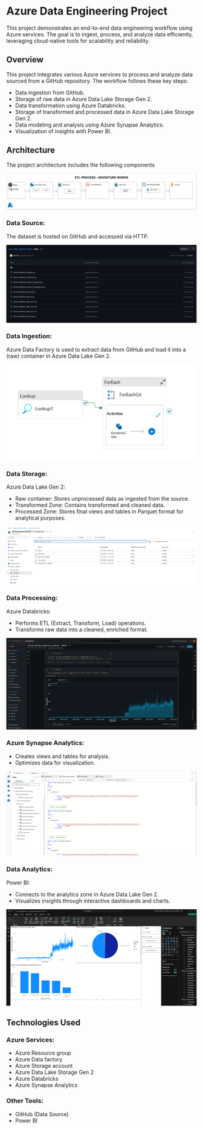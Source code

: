 # Azure Data Engineering Project

This project demonstrates an end-to-end data engineering workflow using Azure services. The goal is to ingest, process, and analyze data efficiently, leveraging cloud-native tools for scalability and reliability.

## Overview

This project integrates various Azure services to process and analyze data sourced from a GitHub repository. The workflow follows these key steps:

- Data ingestion from GitHub.
- Storage of raw data in Azure Data Lake Storage Gen 2.
- Data transformation using Azure Databricks.
- Storage of transformed and processed data in Azure Data Lake Storage Gen 2.
- Data modeling and analysis using Azure Synapse Analytics.
- Visualization of insights with Power BI.

## Architecture

The project architecture includes the following components

![ETL ARCHITECTURE](img/etl.jpg)

### Data Source:

The dataset is hosted on GitHub and accessed via HTTP.

![GITHUB](img/github.png)

### Data Ingestion:

Azure Data Factory is used to extract data from GitHub and load it into a (raw) container in Azure Data Lake Gen 2.

![ADF](img/adf.png)

### Data Storage:

Azure Data Lake Gen 2:

- Raw container: Stores unprocessed data as ingested from the source.
- Transformed Zone: Contains transformed and cleaned data.
- Processed Zone: Stores final views and tables in Parquet format for analytical purposes.

![containers](img/containers.png)

### Data Processing:

Azure Databricks:

- Performs ETL (Extract, Transform, Load) operations.
- Transforms raw data into a cleaned, enriched format.

![databricks](img/databricks.png)

### Azure Synapse Analytics:

- Creates views and tables for analysis.
- Optimizes data for visualization.

![synapse](img/synapse.png)

### Data Analytics:

Power BI:
- Connects to the analytics zone in Azure Data Lake Gen 2.
- Visualizes insights through interactive dashboards and charts.

![powerbi](img/powerbi-chart.png)

## Technologies Used

### Azure Services:

- Azure Resource group
- Azure Data factory
- Azure Storage account
- Azure Data Lake Storage Gen 2
- Azure Databricks
- Azure Synapse Analytics

### Other Tools:

- GitHub (Data Source)
- Power BI